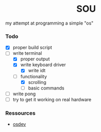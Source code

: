 <div align="center">
    <h1>
      SOU
    </h1>
</div>

my attempt at programming a simple "os"

### Todo

- [x] proper build script
- [ ] write terminal
  - [x] proper output
  - [x] write keyboard driver
    - [x] write idt
  - [ ] functionality
    - [x] scrolling
    - [ ] basic commands
- [ ] write pong
- [ ] try to get it working on real hardware

### Ressources

- [osdev](https://wiki.osdev.org/Expanded_Main_Page)

